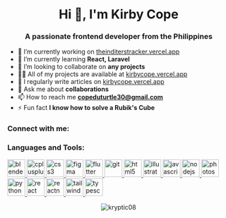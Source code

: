 <h1 align="center">Hi 👋, I'm Kirby Cope</h1>
<h3 align="center">A passionate frontend developer from the Philippines</h3>

- 🔭 I’m currently working on [theinditerstracker.vercel.app](https://theinditerstracker.vercel.app)
- 🌱 I’m currently learning **React, Laravel**
- 👯 I’m looking to collaborate on **any projects**
- 👨‍💻 All of my projects are available at [kirbycope.vercel.app](https://kirbycope.vercel.app)
- 📝 I regularly write articles on [kirbycope.vercel.app](https://kirbycope.vercel.app)
- 💬 Ask me about **collaborations**
- 📫 How to reach me **copeduturtle30@gmail.com**
- ⚡ Fun fact **I know how to solve a Rubik's Cube**

<h3 align="left">Connect with me:</h3>
<p align="left">
  <!-- Add your social links or badges here -->
</p>

<h3 align="left">Languages and Tools:</h3>
<p align="left">
  <!-- Blender -->
  <a href="https://www.blender.org/" target="_blank" rel="noreferrer">
    <img src="https://www.svgrepo.com/show/353657/blender.svg" alt="blender" width="40" height="40"/>
  </a>
  <!-- C++ -->
  <a href="https://isocpp.org/" target="_blank" rel="noreferrer">
    <img src="https://www.svgrepo.com/show/374064/cplusplus.svg" alt="cplusplus" width="40" height="40"/>
  </a>
  <!-- CSS3 -->
  <a href="https://www.w3.org/Style/CSS/" target="_blank" rel="noreferrer">
    <img src="https://www.svgrepo.com/show/374094/css3.svg" alt="css3" width="40" height="40"/>
  </a>
  <!-- Figma -->
  <a href="https://www.figma.com/" target="_blank" rel="noreferrer">
    <img src="https://www.svgrepo.com/show/494308/figma.svg" alt="figma" width="40" height="40"/>
  </a>
  <!-- Flutter -->
  <a href="https://flutter.dev/" target="_blank" rel="noreferrer">
    <img src="https://www.svgrepo.com/show/349425/flutter.svg" alt="flutter" width="40" height="40"/>
  </a>
  <!-- Git -->
  <a href="https://git-scm.com/" target="_blank" rel="noreferrer">
    <img src="https://www.svgrepo.com/show/474749/git.svg" alt="git" width="40" height="40"/>
  </a>
  <!-- HTML5 -->
  <a href="https://html.spec.whatwg.org/" target="_blank" rel="noreferrer">
    <img src="https://www.svgrepo.com/show/374130/html5.svg" alt="html5" width="40" height="40"/>
  </a>
  <!-- Adobe Illustrator -->
  <a href="https://www.adobe.com/products/illustrator.html" target="_blank" rel="noreferrer">
    <img src="https://www.svgrepo.com/show/448211/adobe-illustrator.svg" alt="illustrator" width="40" height="40"/>
  </a>
  <!-- JavaScript -->
  <a href="https://developer.mozilla.org/en-US/docs/Web/JavaScript" target="_blank" rel="noreferrer">
    <img src="https://www.svgrepo.com/show/349419/javascript.svg" alt="javascript" width="40" height="40"/>
  </a>
  <!-- Node.js -->
  <a href="https://nodejs.org/" target="_blank" rel="noreferrer">
    <img src="https://www.svgrepo.com/show/452069/nodejs.svg" alt="nodejs" width="40" height="40"/>
  </a>
  <!-- Adobe Photoshop -->
  <a href="https://www.adobe.com/products/photoshop.html" target="_blank" rel="noreferrer">
    <img src="https://www.svgrepo.com/show/448254/adobe-photoshop.svg" alt="photoshop" width="40" height="40"/>
  </a>
  <!-- Python -->
  <a href="https://www.python.org/" target="_blank" rel="noreferrer">
    <img src="https://www.svgrepo.com/show/374550/python.svg" alt="python" width="40" height="40"/>
  </a>
  <!-- React -->
  <a href="https://reactjs.org/" target="_blank" rel="noreferrer">
    <img src="https://www.svgrepo.com/show/493747/react.svg" alt="react" width="40" height="40"/>
  </a>
  <!-- React Native -->
  <a href="https://reactnative.dev/" target="_blank" rel="noreferrer">
    <img src="https://www.svgrepo.com/show/374118/react-native.svg" alt="reactnative" width="40" height="40"/>
  </a>
  <!-- Tailwind CSS -->
  <a href="https://tailwindcss.com/" target="_blank" rel="noreferrer">
    <img src="https://www.svgrepo.com/show/375021/tailwind-css.svg" alt="tailwind" width="40" height="40"/>
  </a>
  <!-- TypeScript -->
  <a href="https://www.typescriptlang.org/" target="_blank" rel="noreferrer">
    <img src="https://www.svgrepo.com/show/374797/typescript.svg" alt="typescript" width="40" height="40"/>
  </a>
</p>

<p align="center">
  <img src="https://github-readme-streak-stats.herokuapp.com/?user=kryptic08&" alt="kryptic08" />
</p>
